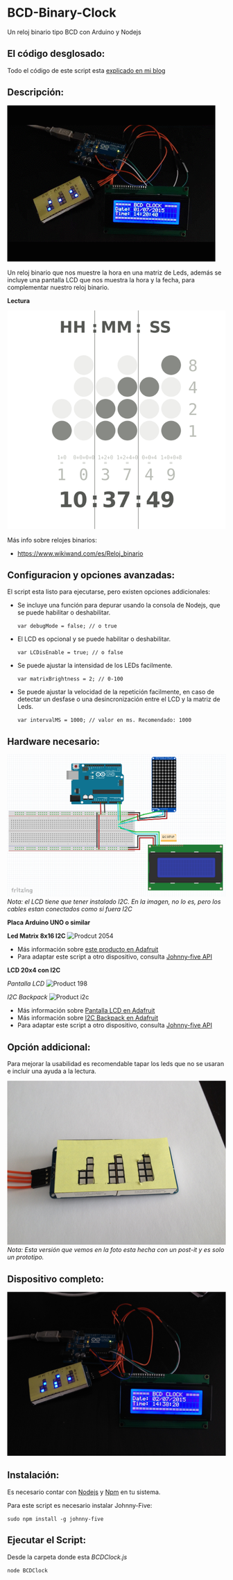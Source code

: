 # BCD-Binary-Clock
Un reloj binario tipo BCD con Arduino y Nodejs

## El código desglosado:

Todo el código de este script esta [explicado en mi blog](https://blog.ulisesgascon.com/reloj-binario-con-nodejs-y-arduino)

## Descripción:

![Animación](https://github.com/UlisesGascon/BCD-Binary-Clock/blob/master/img/demo.gif)


Un reloj binario que nos muestre la hora en una matriz de Leds, además se incluye una pantalla LCD que nos 
muestra la hora y la fecha, para complementar nuestro reloj binario.


**Lectura**

![Binary_clock](https://github.com/UlisesGascon/BCD-Binary-Clock/blob/master/img/Binary_clock.svg.png)

Más info sobre relojes binarios:
- https://www.wikiwand.com/es/Reloj_binario


## Configuracion y opciones avanzadas:

El script esta listo para ejecutarse, pero existen opciones addicionales:

- Se incluye una función para depurar usando la consola de Nodejs, que se puede habilitar o deshabilitar.
	~~~
	var debugMode = false; // o true
	~~~

- El LCD es opcional y se puede habilitar o deshabilitar.
	~~~
	var LCDisEnable = true; // o false
	~~~

- Se puede ajustar la intensidad de los LEDs facilmente.
	~~~
	var matrixBrightness = 2; // 0-100
	~~~

- Se puede ajustar la velocidad de la repetición facilmente, en caso de detectar un desfase o una desincronización entre el LCD y la matriz de Leds.
	~~~
	var intervalMS = 1000; // valor en ms. Recomendado: 1000
	~~~



## Hardware necesario:
![Conexiones](https://github.com/UlisesGascon/BCD-Binary-Clock/blob/master/img/protoboard.png)
*Nota: el LCD tiene que tener instalado I2C. En la imagen, no lo es, pero los cables estan conectados como si fuera I2C*

**Placa Arduino UNO o similar**


**Led Matrix 8x16 I2C**
![Prodcut 2054](http://www.adafruit.com/images/1200x900/2054-00.jpg)

- Más información sobre [este producto en Adafruit](http://www.adafruit.com/products/2054)
- Para adaptar este script a otro dispositivo, consulta [Johnny-five API](http://johnny-five.io/api/led/)


**LCD 20x4 con I2C**

*Pantalla LCD*
![Product 198](http://www.adafruit.com/images/970x728/x198-04.jpg.pagespeed.ic.diHsBxj06P.webp)

*I2C Backpack*
![Product i2c](https://learn.adafruit.com/system/assets/assets/000/001/874/medium260/lcds___displays_i2cwire_t.jpeg?1396777095)


- Más información sobre [Pantalla LCD en Adafruit](http://www.adafruit.com/products/198)
- Más información sobre [I2C Backpack en Adafruit](https://learn.adafruit.com/i2c-spi-lcd-backpack)
- Para adaptar este script a otro dispositivo, consulta [Johnny-five API](http://johnny-five.io/api/lcd/)



## Opción addicional:

Para mejorar la usabilidad es recomendable tapar los leds que no se usaran e incluir una ayuda a la lectura. 
 
![Interface](https://github.com/UlisesGascon/BCD-Binary-Clock/blob/master/img/interface.jpg)
*Nota: Esta versión que vemos en la foto esta hecha con un post-it y es solo un prototipo.*



## Dispositivo completo:
![final](https://github.com/UlisesGascon/BCD-Binary-Clock/blob/master/img/final.jpg)



## Instalación:

Es necesario contar con [Nodejs](https://nodejs.org/) y [Npm](https://docs.npmjs.com/getting-started/installing-node) en tu sistema.

Para este script es necesario instalar Johnny-Five:

~~~
sudo npm install -g johnny-five
~~~


## Ejecutar el Script:

Desde la carpeta donde esta *BCDClock.js*

~~~
node BCDClock
~~~
